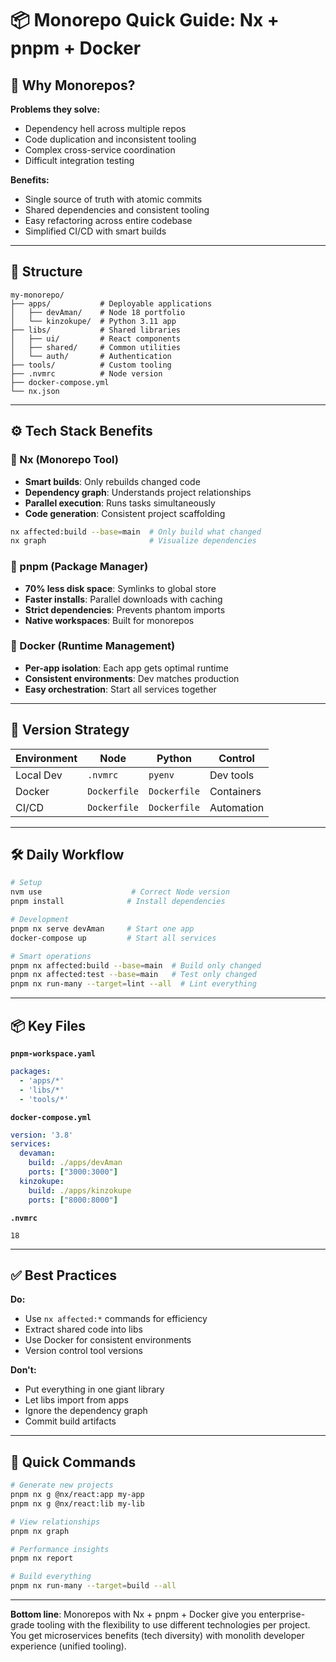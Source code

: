 # 📦 Monorepo Quick Guide: Nx + pnpm + Docker

## 🤔 Why Monorepos?

**Problems they solve:**
- Dependency hell across multiple repos
- Code duplication and inconsistent tooling
- Complex cross-service coordination
- Difficult integration testing

**Benefits:**
- Single source of truth with atomic commits
- Shared dependencies and consistent tooling
- Easy refactoring across entire codebase
- Simplified CI/CD with smart builds

---

## 🧱 Structure

```
my-monorepo/
├── apps/           # Deployable applications
│   ├── devAman/    # Node 18 portfolio
│   └── kinzokupe/  # Python 3.11 app
├── libs/           # Shared libraries
│   ├── ui/         # React components
│   ├── shared/     # Common utilities
│   └── auth/       # Authentication
├── tools/          # Custom tooling
├── .nvmrc          # Node version
├── docker-compose.yml
└── nx.json
```

---

## ⚙️ Tech Stack Benefits

### 🎯 Nx (Monorepo Tool)
- **Smart builds**: Only rebuilds changed code
- **Dependency graph**: Understands project relationships
- **Parallel execution**: Runs tasks simultaneously
- **Code generation**: Consistent project scaffolding

```bash
nx affected:build --base=main  # Only build what changed
nx graph                       # Visualize dependencies
```

### 🚀 pnpm (Package Manager)
- **70% less disk space**: Symlinks to global store
- **Faster installs**: Parallel downloads with caching
- **Strict dependencies**: Prevents phantom imports
- **Native workspaces**: Built for monorepos

### 🐳 Docker (Runtime Management)
- **Per-app isolation**: Each app gets optimal runtime
- **Consistent environments**: Dev matches production
- **Easy orchestration**: Start all services together

---

## 🔧 Version Strategy

| Environment | Node | Python | Control |
|-------------|------|--------|---------|
| Local Dev | `.nvmrc` | `pyenv` | Dev tools |
| Docker | `Dockerfile` | `Dockerfile` | Containers |
| CI/CD | `Dockerfile` | `Dockerfile` | Automation |

---

## 🛠️ Daily Workflow

```bash
# Setup
nvm use                    # Correct Node version
pnpm install              # Install dependencies

# Development
pnpm nx serve devAman     # Start one app
docker-compose up         # Start all services

# Smart operations
pnpm nx affected:build --base=main  # Build only changed
pnpm nx affected:test --base=main   # Test only changed
pnpm nx run-many --target=lint --all  # Lint everything
```

---

## 📦 Key Files

**`pnpm-workspace.yaml`**
```yaml
packages:
  - 'apps/*'
  - 'libs/*'
  - 'tools/*'
```

**`docker-compose.yml`**
```yaml
version: '3.8'
services:
  devaman:
    build: ./apps/devAman
    ports: ["3000:3000"]
  kinzokupe:
    build: ./apps/kinzokupe  
    ports: ["8000:8000"]
```

**`.nvmrc`**
```
18
```

---

## ✅ Best Practices

**Do:**
- Use `nx affected:*` commands for efficiency
- Extract shared code into libs
- Use Docker for consistent environments
- Version control tool versions

**Don't:**
- Put everything in one giant library
- Let libs import from apps
- Ignore the dependency graph
- Commit build artifacts

---

## 🚀 Quick Commands

```bash
# Generate new projects
pnpm nx g @nx/react:app my-app
pnpm nx g @nx/react:lib my-lib

# View relationships
pnpm nx graph

# Performance insights
pnpm nx report

# Build everything
pnpm nx run-many --target=build --all
```

---

**Bottom line**: Monorepos with Nx + pnpm + Docker give you enterprise-grade tooling with the flexibility to use different technologies per project. You get microservices benefits (tech diversity) with monolith developer experience (unified tooling).
